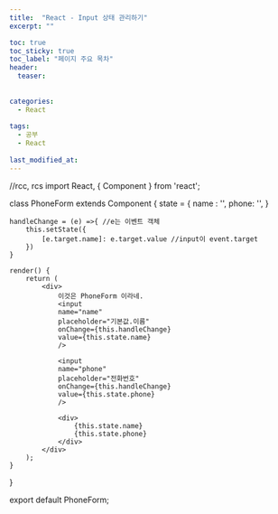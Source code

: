 ```yaml
---
title:  "React - Input 상태 관리하기"
excerpt: ""

toc: true
toc_sticky: true
toc_label: "페이지 주요 목차"
header:
  teaser: 
  
  
categories:
  - React
  
tags:
  - 공부
  - React
  
last_modified_at: 
---
```


//rcc, rcs
import React, { Component } from 'react';

class PhoneForm extends Component {
    state = {
        name : '',
        phone: '',
    }


    handleChange = (e) =>{ //e는 이벤트 객체
        this.setState({
            [e.target.name]: e.target.value //input이 event.target
        })
    }

    render() {
        return (
            <div>
                이것은 PhoneForm 이라네.
                <input 
                name="name"
                placeholder="기본값.이름" 
                onChange={this.handleChange} 
                value={this.state.name}
                />
                
                <input 
                name="phone"
                placeholder="전화번호" 
                onChange={this.handleChange}
                value={this.state.phone}
                />

                <div>
                    {this.state.name}
                    {this.state.phone}
                </div>
            </div>
        );
    }
}

export default PhoneForm;
